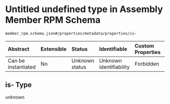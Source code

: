 # Untitled undefined type in Assembly Member RPM Schema

```txt
member_rpm.schema.json#/properties/metadata/properties/is-
```



| Abstract            | Extensible | Status         | Identifiable            | Custom Properties | Additional Properties | Access Restrictions | Defined In                                                                        |
| :------------------ | :--------- | :------------- | :---------------------- | :---------------- | :-------------------- | :------------------ | :-------------------------------------------------------------------------------- |
| Can be instantiated | No         | Unknown status | Unknown identifiability | Forbidden         | Allowed               | none                | [member\_rpm.schema.json\*](../out/member_rpm.schema.json "open original schema") |

## is- Type

unknown
